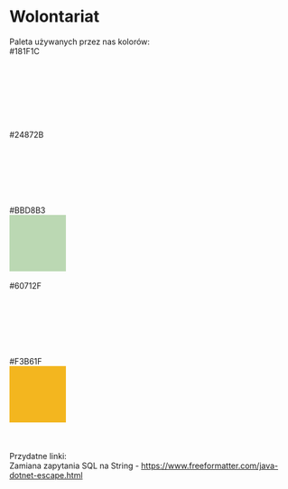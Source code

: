# Wolontariat

Paleta używanych przez nas kolorów:<br />
#181F1C<div class="box 181F1C"></div><br />
#24872B<div class="box 24872B"></div><br />
#BBD8B3<div class="box BBD8B3"></div><br />
#60712F<div class="box 60712F"></div><br />
#F3B61F<div class="box F3B61F"></div><br />
<br /><br />
Przydatne linki:<br />
Zamiana zapytania SQL na String - https://www.freeformatter.com/java-dotnet-escape.html<br />



<style>
  .box{
	  width:100px;
	  height:100px;
  }
  .181F1C{
    background: #181F1C;
  }
  .24872B{
    background: #24872B;
  }
  .BBD8B3{
    background: #BBD8B3;
  }  
  .60712F{
    background: #60712F;
  }  
  .F3B61F{
    background: #F3B61F;
  }  
</style>
